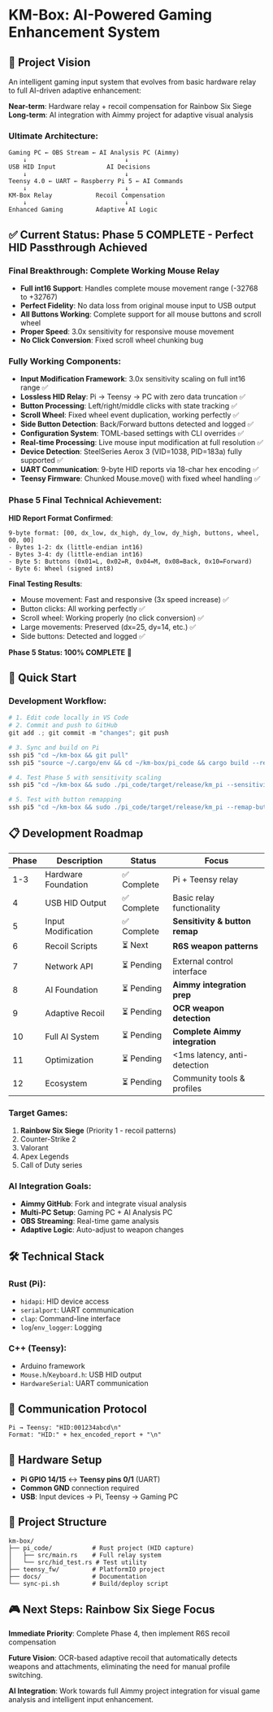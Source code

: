 # KM-Box: AI-Powered Gaming Enhancement System

## 🎯 Project Vision
An intelligent gaming input system that evolves from basic hardware relay to full AI-driven adaptive enhancement:

**Near-term**: Hardware relay + recoil compensation for Rainbow Six Siege  
**Long-term**: AI integration with Aimmy project for adaptive visual analysis

### Ultimate Architecture:
```
Gaming PC ← OBS Stream ← AI Analysis PC (Aimmy)
    ↓                           ↓
USB HID Input              AI Decisions
    ↓                           ↓
Teensy 4.0 ← UART ← Raspberry Pi 5 ← AI Commands
    ↓                           ↓
KM-Box Relay            Recoil Compensation
    ↓                           ↓
Enhanced Gaming         Adaptive AI Logic
```

## ✅ Current Status: Phase 5 COMPLETE - Perfect HID Passthrough Achieved

### Final Breakthrough: Complete Working Mouse Relay
- **Full int16 Support**: Handles complete mouse movement range (-32768 to +32767)
- **Perfect Fidelity**: No data loss from original mouse input to USB output
- **All Buttons Working**: Complete support for all mouse buttons and scroll wheel
- **Proper Speed**: 3.0x sensitivity for responsive mouse movement
- **No Click Conversion**: Fixed scroll wheel chunking bug

### Fully Working Components:
- **Input Modification Framework**: 3.0x sensitivity scaling on full int16 range ✅
- **Lossless HID Relay**: Pi → Teensy → PC with zero data truncation ✅
- **Button Processing**: Left/right/middle clicks with state tracking ✅
- **Scroll Wheel**: Fixed wheel event duplication, working perfectly ✅
- **Side Button Detection**: Back/Forward buttons detected and logged ✅
- **Configuration System**: TOML-based settings with CLI overrides ✅
- **Real-time Processing**: Live mouse input modification at full resolution ✅
- **Device Detection**: SteelSeries Aerox 3 (VID=1038, PID=183a) fully supported ✅
- **UART Communication**: 9-byte HID reports via 18-char hex encoding ✅
- **Teensy Firmware**: Chunked Mouse.move() with fixed wheel handling ✅

### Phase 5 Final Technical Achievement:
**HID Report Format Confirmed**:
```
9-byte format: [00, dx_low, dx_high, dy_low, dy_high, buttons, wheel, 00, 00]
- Bytes 1-2: dx (little-endian int16) 
- Bytes 3-4: dy (little-endian int16)
- Byte 5: Buttons (0x01=L, 0x02=R, 0x04=M, 0x08=Back, 0x10=Forward)
- Byte 6: Wheel (signed int8)
```

**Final Testing Results**:
- Mouse movement: Fast and responsive (3x speed increase) ✅
- Button clicks: All working perfectly ✅
- Scroll wheel: Working properly (no click conversion) ✅
- Large movements: Preserved (dx=25, dy=14, etc.) ✅
- Side buttons: Detected and logged ✅

**Phase 5 Status: 100% COMPLETE** 🎉

## 🚀 Quick Start

### Development Workflow:
```powershell
# 1. Edit code locally in VS Code
# 2. Commit and push to GitHub
git add .; git commit -m "changes"; git push

# 3. Sync and build on Pi
ssh pi5 "cd ~/km-box && git pull"
ssh pi5 "source ~/.cargo/env && cd ~/km-box/pi_code && cargo build --release"

# 4. Test Phase 5 with sensitivity scaling
ssh pi5 "cd ~/km-box && sudo ./pi_code/target/release/km_pi --sensitivity 1.5 --verbose"

# 5. Test with button remapping
ssh pi5 "cd ~/km-box && sudo ./pi_code/target/release/km_pi --remap-buttons --verbose"
```

## 📋 Development Roadmap

| Phase | Description | Status | Focus |
|-------|-------------|--------|-------|
| 1-3 | Hardware Foundation | ✅ Complete | Pi + Teensy relay |
| 4 | USB HID Output | ✅ Complete | Basic relay functionality |
| 5 | Input Modification | ✅ Complete | **Sensitivity & button remap** |
| 6 | Recoil Scripts | ⏳ Next | **R6S weapon patterns** |
| 7 | Network API | ⏳ Pending | External control interface |
| 8 | AI Foundation | ⏳ Pending | **Aimmy integration prep** |
| 9 | Adaptive Recoil | ⏳ Pending | **OCR weapon detection** |
| 10 | Full AI System | ⏳ Pending | **Complete Aimmy integration** |
| 11 | Optimization | ⏳ Pending | <1ms latency, anti-detection |
| 12 | Ecosystem | ⏳ Pending | Community tools & profiles |

### Target Games:
1. **Rainbow Six Siege** (Priority 1 - recoil patterns)
2. Counter-Strike 2
3. Valorant  
4. Apex Legends
5. Call of Duty series

### AI Integration Goals:
- **Aimmy GitHub**: Fork and integrate visual analysis
- **Multi-PC Setup**: Gaming PC + AI Analysis PC  
- **OBS Streaming**: Real-time game analysis
- **Adaptive Logic**: Auto-adjust to weapon changes

## 🛠️ Technical Stack

### Rust (Pi):
- `hidapi`: HID device access
- `serialport`: UART communication
- `clap`: Command-line interface
- `log`/`env_logger`: Logging

### C++ (Teensy):
- Arduino framework
- `Mouse.h`/`Keyboard.h`: USB HID output
- `HardwareSerial`: UART communication

## 📡 Communication Protocol
```
Pi → Teensy: "HID:001234abcd\n"
Format: "HID:" + hex_encoded_report + "\n"
```

## 🔧 Hardware Setup
- **Pi GPIO 14/15** ↔ **Teensy pins 0/1** (UART)
- **Common GND** connection required
- **USB**: Input devices → Pi, Teensy → Gaming PC

## 📁 Project Structure
```
km-box/
├── pi_code/           # Rust project (HID capture)
│   ├── src/main.rs    # Full relay system
│   └── src/hid_test.rs # Test utility
├── teensy_fw/         # PlatformIO project
├── docs/              # Documentation
└── sync-pi.sh         # Build/deploy script
```

## 🎮 Next Steps: Rainbow Six Siege Focus
**Immediate Priority**: Complete Phase 4, then implement R6S recoil compensation

**Future Vision**: OCR-based adaptive recoil that automatically detects weapons and attachments, eliminating the need for manual profile switching.

**AI Integration**: Work towards full Aimmy project integration for visual game analysis and intelligent input enhancement.
